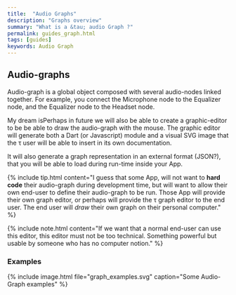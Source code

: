 ```yaml
---
title:  "Audio Graphs"
description: "Graphs overview"
summary: "What is a &tau; audio Graph ?"
permalink: guides_graph.html
tags: [guides]
keywords: Audio Graph
---
```


## Audio-graphs

Audio-graph is a global object composed with several audio-nodes linked together.
For example, you connect the Microphone node to the Equalizer node, and the Equalizer node to the Headset node.

My dream isPerhaps in future we will also be able to create a graphic-editor to be be able to draw the audio-graph with the mouse.
The graphic editor will generate both a Dart (or Javascript) module and a visual SVG image that the &tau; user will be able to insert in its own documentation.

It will also generate a graph representation in an external format (JSON?), that you will be able to load during run-time inside your App.

{% include tip.html content="I guess that some App, will not want to **hard code** their audio-graph during development time,
but will want to allow their own end-user to define their audio-graph to be run.
Those App will provide their own graph editor, or perhaps will provide the &tau; graph editor to the end user.
The end user will _draw_ their own graph on their personal computer." %}

{% include note.html content="If we want that a normal end-user can use this editor, this editor must not be too technical.
Something powerful but usable by someone who has no computer notion." %}

### Examples

{% include image.html file="graph_examples.svg"  caption="Some Audio-Graph examples" %}

